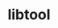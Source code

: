 ---
title: "libtool"
layout: cache
categories: [package, v0.18.1]
meta: {"versions": ["2.4.7"], "compilers": ["gcc@=7.3.1", "gcc@=7.5.0", "gcc@=8.4.0"], "oss": ["amzn2", "ubuntu18.04"], "platforms": ["linux"], "targets": ["aarch64", "graviton2", "x86_64", "x86_64_v3", "x86_64_v4"], "stacks": ["aws-ahug", "aws-ahug-aarch64", "aws-isc", "aws-isc-aarch64", "build_systems", "data-vis-sdk", "e4s", "radiuss", "root", "tutorial"], "num_specs": 6, "num_specs_by_stack": {"root": 6, "aws-ahug": 2, "aws-isc": 2, "aws-ahug-aarch64": 2, "aws-isc-aarch64": 2, "build_systems": 1, "tutorial": 2, "e4s": 1, "radiuss": 1, "data-vis-sdk": 1}}
spec_details: [{"hash": "xr5mzuer6wqv537lvmwdt7rc7je45amy", "compiler": "gcc@=7.3.1", "versions": ["2.4.7"], "os": "amzn2", "platform": "linux", "target": "x86_64_v4", "variants": [], "stacks": ["root", "aws-ahug", "aws-isc"], "size": "-", "tarball": "https://binaries.spack.io/v0.18.1/build_cache/linux-amzn2-x86_64_v4/gcc-7.3.1/libtool-2.4.7/linux-amzn2-x86_64_v4-gcc-7.3.1-libtool-2.4.7-xr5mzuer6wqv537lvmwdt7rc7je45amy.spack"}, {"hash": "6m6or6repaccpx7ucoy4vcp5km74mcu7", "compiler": "gcc@=7.3.1", "versions": ["2.4.7"], "os": "amzn2", "platform": "linux", "target": "graviton2", "variants": [], "stacks": ["aws-ahug-aarch64", "root", "aws-isc-aarch64"], "size": "-", "tarball": "https://binaries.spack.io/v0.18.1/build_cache/linux-amzn2-graviton2/gcc-7.3.1/libtool-2.4.7/linux-amzn2-graviton2-gcc-7.3.1-libtool-2.4.7-6m6or6repaccpx7ucoy4vcp5km74mcu7.spack"}, {"hash": "7fhdrxxizepvvkxrfaaizhzkwx2sjzbt", "compiler": "gcc@=7.5.0", "versions": ["2.4.7"], "os": "ubuntu18.04", "platform": "linux", "target": "x86_64", "variants": [], "stacks": ["build_systems", "tutorial", "e4s", "radiuss", "root", "data-vis-sdk"], "size": "-", "tarball": "https://binaries.spack.io/v0.18.1/build_cache/linux-ubuntu18.04-x86_64/gcc-7.5.0/libtool-2.4.7/linux-ubuntu18.04-x86_64-gcc-7.5.0-libtool-2.4.7-7fhdrxxizepvvkxrfaaizhzkwx2sjzbt.spack"}, {"hash": "rtd7qmwbsycobiptabp2nprvhaedgs7j", "compiler": "gcc@=7.3.1", "versions": ["2.4.7"], "os": "amzn2", "platform": "linux", "target": "aarch64", "variants": [], "stacks": ["aws-ahug-aarch64", "root", "aws-isc-aarch64"], "size": "-", "tarball": "https://binaries.spack.io/v0.18.1/build_cache/linux-amzn2-aarch64/gcc-7.3.1/libtool-2.4.7/linux-amzn2-aarch64-gcc-7.3.1-libtool-2.4.7-rtd7qmwbsycobiptabp2nprvhaedgs7j.spack"}, {"hash": "clql4bgnp75lyka7eelgql6r2b2iqujl", "compiler": "gcc@=7.3.1", "versions": ["2.4.7"], "os": "amzn2", "platform": "linux", "target": "x86_64_v3", "variants": [], "stacks": ["root", "aws-ahug", "aws-isc"], "size": "-", "tarball": "https://binaries.spack.io/v0.18.1/build_cache/linux-amzn2-x86_64_v3/gcc-7.3.1/libtool-2.4.7/linux-amzn2-x86_64_v3-gcc-7.3.1-libtool-2.4.7-clql4bgnp75lyka7eelgql6r2b2iqujl.spack"}, {"hash": "r4hwigwzkxqk4dacip5mubvieq6otnrb", "compiler": "gcc@=8.4.0", "versions": ["2.4.7"], "os": "ubuntu18.04", "platform": "linux", "target": "x86_64", "variants": [], "stacks": ["root", "tutorial"], "size": "-", "tarball": "https://binaries.spack.io/v0.18.1/build_cache/linux-ubuntu18.04-x86_64/gcc-8.4.0/libtool-2.4.7/linux-ubuntu18.04-x86_64-gcc-8.4.0-libtool-2.4.7-r4hwigwzkxqk4dacip5mubvieq6otnrb.spack"}]
---